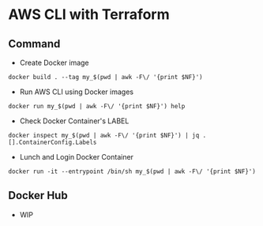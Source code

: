 # AWS CLI with Terraform

## Command

+ Create Docker image

```
docker build . --tag my_$(pwd | awk -F\/ '{print $NF}')
```

+ Run AWS CLI using Docker images

```
docker run my_$(pwd | awk -F\/ '{print $NF}') help
```

+ Check Docker Container's LABEL

```
docker inspect my_$(pwd | awk -F\/ '{print $NF}') | jq .[].ContainerConfig.Labels
```

+ Lunch and Login Docker Container

```
docker run -it --entrypoint /bin/sh my_$(pwd | awk -F\/ '{print $NF}')
```

## Docker Hub

+ WIP
